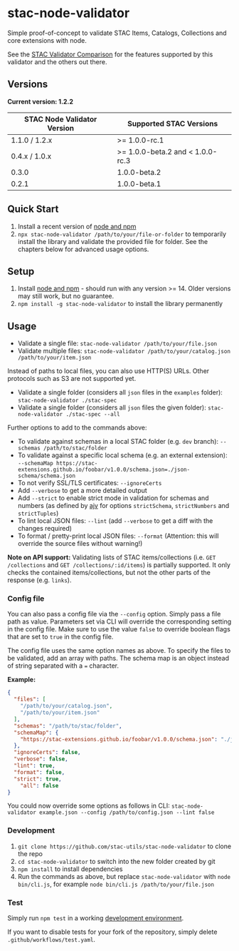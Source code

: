 # stac-node-validator

Simple proof-of-concept to validate STAC Items, Catalogs, Collections and core extensions with node.

See the [STAC Validator Comparison](COMPARISON.md) for the features supported by this validator and the others out there.

## Versions

**Current version: 1.2.2**

| STAC Node Validator Version | Supported STAC Versions |
| --------------------------- | ----------------------- |
| 1.1.0 / 1.2.x               | >= 1.0.0-rc.1           |
| 0.4.x / 1.0.x               | >= 1.0.0-beta.2 and < 1.0.0-rc.3 |
| 0.3.0                       | 1.0.0-beta.2            |
| 0.2.1                       | 1.0.0-beta.1            |

## Quick Start

1. Install a recent version of [node and npm](https://nodejs.org)
2. `npx stac-node-validator /path/to/your/file-or-folder` to temporarily install the library and validate the provided file for folder. See the chapters below for advanced usage options.

## Setup

1. Install [node and npm](https://nodejs.org) - should run with any version >= 14. Older versions may still work, but no guarantee.
2. `npm install -g stac-node-validator` to install the library permanently

## Usage

- Validate a single file: `stac-node-validator /path/to/your/file.json`
- Validate multiple files: `stac-node-validator /path/to/your/catalog.json /path/to/your/item.json`

Instead of paths to local files, you can also use HTTP(S) URLs. Other protocols such as S3 are not supported yet.

- Validate a single folder (considers all `json` files in the `examples` folder): `stac-node-validator ./stac-spec`
- Validate a single folder (considers all `json` files the given folder): `stac-node-validator ./stac-spec --all`

Further options to add to the commands above:

- To validate against schemas in a local STAC folder (e.g. `dev` branch): `--schemas /path/to/stac/folder`
- To validate against a specific local schema (e.g. an external extension): `--schemaMap https://stac-extensions.github.io/foobar/v1.0.0/schema.json=./json-schema/schema.json`
- To not verify SSL/TLS certificates: `--ignoreCerts`
- Add `--verbose` to get a more detailed output
- Add `--strict` to enable strict mode in validation for schemas and numbers (as defined by [ajv](https://ajv.js.org/strict-mode.html) for options `strictSchema`, `strictNumbers` and `strictTuples`)
- To lint local JSON files: `--lint` (add `--verbose` to get a diff with the changes required)
- To format / pretty-print local JSON files: `--format` (Attention: this will override the source files without warning!)

**Note on API support:** Validating lists of STAC items/collections (i.e. `GET /collections` and `GET /collections/:id/items`) is partially supported.
It only checks the contained items/collections, but not the other parts of the response (e.g. `links`).

### Config file

You can also pass a config file via the `--config` option. Simply pass a file path as value.
Parameters set via CLI will override the corresponding setting in the config file.
Make sure to use the value `false` to override boolean flags that are set to `true` in the config file.

The config file uses the same option names as above.
To specify the files to be validated, add an array with paths.
The schema map is an object instead of string separated with a `=` character.

**Example:**
```json
{
  "files": [
    "/path/to/your/catalog.json",
    "/path/to/your/item.json"
  ],
  "schemas": "/path/to/stac/folder",
  "schemaMap": {
    "https://stac-extensions.github.io/foobar/v1.0.0/schema.json": "./json-schema/schema.json"
  },
  "ignoreCerts": false,
  "verbose": false,
  "lint": true,
  "format": false,
  "strict": true,
	"all": false
}
```

You could now override some options as follows in CLI: `stac-node-validator example.json --config /path/to/config.json --lint false`

### Development

1. `git clone https://github.com/stac-utils/stac-node-validator` to clone the repo
2. `cd stac-node-validator` to switch into the new folder created by git
3. `npm install` to install dependencies
4. Run the commands as above, but replace `stac-node-validator` with `node bin/cli.js`, for example `node bin/cli.js /path/to/your/file.json`

### Test

Simply run `npm test` in a working [development environment](#development).

If you want to disable tests for your fork of the repository, simply delete `.github/workflows/test.yaml`.
